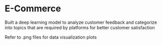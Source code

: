 # E-Commerce

Built a deep learning model to analyze customer feedback and categorize into topics that are
required by platforms for better customer satisfaction

Refer to .png files for data visualization plots
